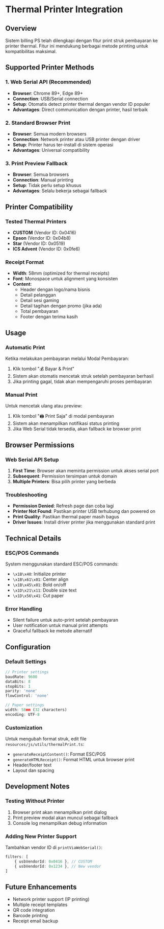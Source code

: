 # Thermal Printer Integration

## Overview
Sistem billing PS telah dilengkapi dengan fitur print struk pembayaran ke printer thermal. Fitur ini mendukung berbagai metode printing untuk kompatibilitas maksimal.

## Supported Printer Methods

### 1. Web Serial API (Recommended)
- **Browser**: Chrome 89+, Edge 89+
- **Connection**: USB/Serial connection
- **Setup**: Otomatis detect printer thermal dengan vendor ID populer
- **Advantages**: Direct communication dengan printer, hasil terbaik

### 2. Standard Browser Print
- **Browser**: Semua modern browsers
- **Connection**: Network printer atau USB printer dengan driver
- **Setup**: Printer harus ter-install di sistem operasi
- **Advantages**: Universal compatibility

### 3. Print Preview Fallback
- **Browser**: Semua browsers
- **Connection**: Manual printing
- **Setup**: Tidak perlu setup khusus
- **Advantages**: Selalu bekerja sebagai fallback

## Printer Compatibility

### Tested Thermal Printers
- **CUSTOM** (Vendor ID: 0x0416)
- **Epson** (Vendor ID: 0x04b8)
- **Star** (Vendor ID: 0x0519)
- **ICS Advent** (Vendor ID: 0x0fe6)

### Receipt Format
- **Width**: 58mm (optimized for thermal receipts)
- **Font**: Monospace untuk alignment yang konsisten
- **Content**: 
  - Header dengan logo/nama bisnis
  - Detail pelanggan
  - Detail sesi gaming
  - Detail tagihan dengan promo (jika ada)
  - Total pembayaran
  - Footer dengan terima kasih

## Usage

### Automatic Print
Ketika melakukan pembayaran melalui Modal Pembayaran:
1. Klik tombol "💰 Bayar & Print"
2. Sistem akan otomatis mencetak struk setelah pembayaran berhasil
3. Jika printing gagal, tidak akan mempengaruhi proses pembayaran

### Manual Print
Untuk mencetak ulang atau preview:
1. Klik tombol "🖨️ Print Saja" di modal pembayaran
2. Sistem akan menampilkan notifikasi status printing
3. Jika Web Serial tidak tersedia, akan fallback ke browser print

## Browser Permissions

### Web Serial API Setup
1. **First Time**: Browser akan meminta permission untuk akses serial port
2. **Subsequent**: Permission tersimpan untuk domain
3. **Multiple Printers**: Bisa pilih printer yang berbeda

### Troubleshooting
- **Permission Denied**: Refresh page dan coba lagi
- **Printer Not Found**: Pastikan printer USB terhubung dan powered on
- **Print Quality**: Pastikan thermal paper masih bagus
- **Driver Issues**: Install driver printer jika menggunakan standard print

## Technical Details

### ESC/POS Commands
System menggunakan standard ESC/POS commands:
- `\x1B\x40`: Initialize printer
- `\x1B\x61\x01`: Center align
- `\x1B\x45\x01`: Bold on/off
- `\x1D\x21\x11`: Double size text
- `\x1D\x56\x41`: Cut paper

### Error Handling
- Silent failure untuk auto-print setelah pembayaran
- User notification untuk manual print attempts
- Graceful fallback ke metode alternatif

## Configuration

### Default Settings
```typescript
// Printer settings
baudRate: 9600
dataBits: 8
stopBits: 1
parity: 'none'
flowControl: 'none'

// Paper settings
width: 58mm (32 characters)
encoding: UTF-8
```

### Customization
Untuk mengubah format struk, edit file `resources/js/utils/thermalPrint.ts`:
- `generateReceiptContent()`: Format ESC/POS
- `generateHTMLReceipt()`: Format HTML untuk browser print
- Header/footer text
- Layout dan spacing

## Development Notes

### Testing Without Printer
1. Browser print akan menampilkan print dialog
2. Print preview modal akan muncul sebagai fallback
3. Console log menampilkan debug information

### Adding New Printer Support
Tambahkan vendor ID di `printViaWebSerial()`:
```typescript
filters: [
    { usbVendorId: 0x0416 }, // CUSTOM
    { usbVendorId: 0x1234 }, // New vendor
]
```

## Future Enhancements
- Network printer support (IP printing)
- Multiple receipt templates
- QR code integration
- Barcode printing
- Receipt email backup